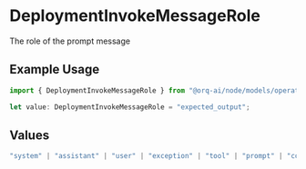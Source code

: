 # DeploymentInvokeMessageRole

The role of the prompt message

## Example Usage

```typescript
import { DeploymentInvokeMessageRole } from "@orq-ai/node/models/operations";

let value: DeploymentInvokeMessageRole = "expected_output";
```

## Values

```typescript
"system" | "assistant" | "user" | "exception" | "tool" | "prompt" | "correction" | "expected_output"
```